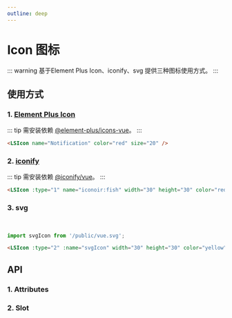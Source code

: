 ```yaml
---
outline: deep
---
```


# Icon 图标

::: warning 基于Element Plus Icon、iconify、svg 提供三种图标使用方式。
:::

## 使用方式

### 1. [Element Plus Icon](https://element-plus.org/zh-CN/component/icon.html)

::: tip 需安装依赖 [@element-plus/icons-vue](https://element-plus.org/zh-CN/component/icon.html)。
:::
<LSIcon name="Notification" color="red" size="20" />

```html
<LSIcon name="Notification" color="red" size="20" />
```

### 2. [iconify](https://icon-sets.iconify.design/?category=General)

::: tip 需安装依赖 [@iconify/vue](https://www.npmjs.com/package/@iconify/vue)。
:::
<LSIcon :type="1" name="iconoir:fish" width="30" height="30" color="red" />

```html
<LSIcon :type="1" name="iconoir:fish" width="30" height="30" color="red" />
```

### 3. svg

<br />

<LSIcon :type="2" :name="svgIcon" width="30" height="30" color="yellow" />

```ts
import svgIcon from '/public/vue.svg';
```

```html
<LSIcon :type="2" :name="svgIcon" width="30" height="30" color="yellow" />
```

## API

### 1. Attributes

<ApiIntro :tableColumn="tableColumn" :tableData="tableData" />

### 2. Slot

<ApiIntro :tableColumn="tableSlotColumn" :tableData="tableData2" />

<script setup>
import svgIcon from '/public/vue.svg';
import { ref } from 'vue';
import { tableColumn, tableSlotColumn } from '../constant'

const tableData = ref([
  {
    name: 'type',
    desc: '图标类型， 默认el-icon，1：iconify，2：svg',
    type: 'string / number',
    value: '-'
  },
  {
    name: 'name',
    desc: '图标名称',
    type: 'string / object',
    value: '-'
  },
  {
    name: 'color',
    desc: '图标颜色',
    type: 'string',
    value: '-'
  },
  {
    name: 'width',
    desc: '图标宽度，适用于iconify和svg',
    type: 'string / number',
    value: 16
  },
  {
    name: 'height',
    desc: '图标高度，适用于iconify和svg',
    type: 'string / number',
    value: 16
  },
  {
    name: 'size',
    desc: '图标大小，适用于el-icon',
    type: 'string / number',
    value: 16
  }
])

const tableData2 = ref([
  {
    name: 'default',
    desc: '添加默认插槽',
  }
])
</script>
